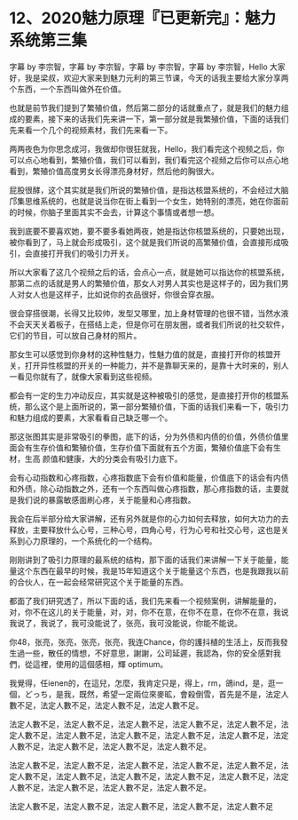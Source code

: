 # 12、2020魅力原理『已更新完』：魅力系统第三集

字幕 by 李宗智，字幕 by 李宗智，字幕 by 李宗智，字幕 by 李宗智，Hello 大家好，我是梁叔，欢迎大家来到魅力元利的第三节课，今天的话我主要给大家分享两个东西，一个东西叫做外在价值。

也就是前节我们提到了繁殖价值，然后第二部分的话就重点了，就是我们的魅力组成的要素，接下来的话我们先来讲一下，第一部分就是我繁殖价值，下面的话我们先来看一个几个的视频素材，我们先来看一下。

两两夜色为你思念成河，我做却你很狂就我，Hello，我们看完这个视频之后，你可以点心地看到，繁殖价值，我们可以看到，我们看完这个视频之后你可以点心地看到，繁殖价值高度男女长得漂亮身材好，然后他的胸很大。

屁股很酵，这个其实就是我们所说的繁殖价值，是指达核盟系统的，不会经过大脑邝集思维系统的，也就是说当你在街上看到一个女生，她特别的漂亮，她在你面前的时候，你脑子里面其实不会去，计算这个事情或者想一想。

我到底要不要喜欢她，要不要多看她两夜，她是指达你核盟系统的，只要她出现，被你看到了，马上就会形成吸引，这个就是我们所说的高繁殖价值，会直接形成吸引，会直接打开我们的吸引力开关。

所以大家看了这几个视频之后的话，会点心一点，就是她可以指达你的核盟系统，那第二点的话就是男人的繁殖价值，那女人对男人其实也是这样子的，因为我们男人对女人也是这样子，比如说你的衣品很好，你很会穿衣服。

很会穿搭很潮，长得又比较帅，发型又哪里，加上身材管理的也很不错，当然水液不会天天关着板子，在搭结上走，但是你可在朋友圈，或者我们所说的社交软件，它们的节目，可以放自己身材的照片。

那女生可以感觉到你身材的这种性魅力，性魅力值的就是，直接打开你的核盟开关，打开异性核盟的开关的一种能力，并不是靠聊天来的，是靠十大时来的，别人一看见你就有了，就像大家看到这些视频。

都会有一定的生力冲动反应，其实就是这种被吸引的感觉，是直接打开你的核盟系统，那么这个是上面所说的，第一部分繁殖价值，下面的话我们来看一下，吸引力和魅力组成的要素，大家看看自己缺乏哪一个。

那这张图其实是非常吸引的拳图，底下的话，分为外债和内债的价值，外债价值里面会有生存价值和繁殖价值，生存价值下面就有五个方面，繁殖价值底下会有生材，生高 颜值和健康，大的分类会有吸引力底下。

会有心动指数和心疼指数，心疼指数底下会有价值和能量，价值底下的话会有内债和外债，除心动指数之外，还有一个东西叫做心疼指数，那心疼指数的话，主要就是我们说的暴露敏感面刷心疼，关于能量和心疼指数。

我会在后半部分给大家讲解，还有另外就是你的心力如何去释放，如何大功力的去释放，主要释放什么心号，三种心号，四角心号，行为心号和社交心号，这也是关系到心力原理的，一个系统化的一个结构。

刚刚讲到了吸引力原理的最系统的结构，那下面的话我们来讲解一下关于能量，能量这个东西在最早的时候，我是15年知道这个关于能量这个东西，也是我跟我以前的合伙人，在一起会经常研究这个关于能量的东西。

都面了我们研究透了，所以下面的话，我们先来看一个视频案例，讲解能量的，对，你不在这儿的关于能量，对，对，你不在意，在你不在意，在你不在意，我说我说了，我说了，我可没能说了，张亮，我可没能说，你能不能说。

你48，张亮，张亮，张亮，张亮，我连Chance，你的護抖植的生活上，反而我發生過一些，散任的情想，不好意思，謝謝，公司延遲，我認為，你的安全感對我們，從這裡，使用的這個感相，輝 optimum。

我覺得，任ienen的，在這兒，怎麼，我肯定只是，得上，rm，鴿ind，是，逛一個，どっち，是我，既然，希望一定兩位來麥昿，會殺倒雪，首先是不是，法定人數不足，法定人數不足，法定人數不足，法定人數不足。

法定人數不足，法定人數不足，法定人數不足，法定人數不足，法定人數不足，法定人數不足，法定人數不足，法定人數不足，法定人數不足，法定人數不足，法定人數不足，法定人數不足，法定人數不足，法定人數不足。

法定人數不足，法定人數不足，法定人數不足，法定人數不足，法定人數不足，法定人數不足，法定人數不足，法定人數不足，法定人數不足，法定人數不足，法定人數不足，法定人數不足，法定人數不足，法定人數不足。

法定人數不足，法定人數不足，法定人數不足，法定人數不足，法定人數不足